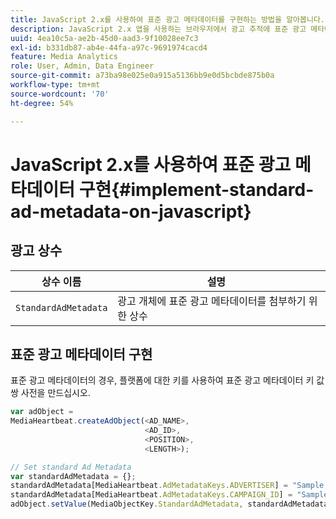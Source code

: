 ```yaml
---
title: JavaScript 2.x를 사용하여 표준 광고 메타데이터를 구현하는 방법을 알아봅니다.
description: JavaScript 2.x 앱을 사용하는 브라우저에서 광고 추적에 표준 광고 메타데이터를 사용하는 방법입니다.
uuid: 4ea10c5a-ae2b-45d0-aad3-9f10028ee7c3
exl-id: b331db87-ab4e-44fa-a97c-9691974cacd4
feature: Media Analytics
role: User, Admin, Data Engineer
source-git-commit: a73ba98e025e0a915a5136bb9e0d5bcbde875b0a
workflow-type: tm+mt
source-wordcount: '70'
ht-degree: 54%

---
```


# JavaScript 2.x를 사용하여 표준 광고 메타데이터 구현{#implement-standard-ad-metadata-on-javascript}

## 광고 상수

| 상수 이름 | 설명   |
|---|---|
| `StandardAdMetadata` | 광고 개체에 표준 광고 메타데이터를 첨부하기 위한 상수 |

## 표준 광고 메타데이터 구현

표준 광고 메타데이터의 경우, 플랫폼에 대한 키를 사용하여 표준 광고 메타데이터 키 값 쌍 사전을 만드십시오.

```js
var adObject =  
MediaHeartbeat.createAdObject(<AD_NAME>,  
                              <AD_ID>,  
                              <POSITION>,  
                              <LENGTH>);

// Set standard Ad Metadata
var standardAdMetadata = {};
standardAdMetadata[MediaHeartbeat.AdMetadataKeys.ADVERTISER] = "Sample Advertiser";
standardAdMetadata[MediaHeartbeat.AdMetadataKeys.CAMPAIGN_ID] = "Sample Campaign";
adObject.setValue(MediaObjectKey.StandardAdMetadata, standardAdMetadata);
```
